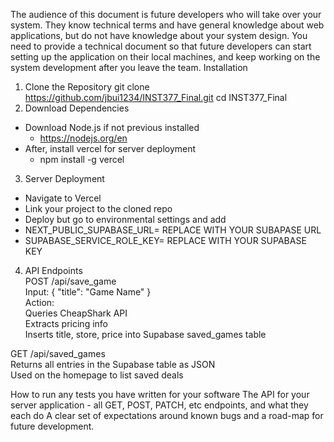 The audience of this document is future developers who will take over your system.
They know technical terms and have general knowledge about web applications, but do not have knowledge about your system design.
You need to provide a technical document so that future developers can start setting up the application on their local machines, and keep working on the system development after you leave the team.
Installation
1. Clone the Repository
git clone https://github.com/jbui1234/INST377_Final.git
cd INST377_Final
2. Download Dependencies
 - Download Node.js if not previous installed
   - https://nodejs.org/en
  - After, install vercel for server deployment
    - npm install -g vercel
3. Server Deployment
  - Navigate to Vercel
  - Link your project to the cloned repo
  - Deploy but go to environmental settings and add
  - NEXT_PUBLIC_SUPABASE_URL= REPLACE WITH YOUR SUBAPASE URL
  - SUPABASE_SERVICE_ROLE_KEY= REPLACE WITH YOUR SUPABASE KEY
4. API Endpoints  
POST /api/save_game  
Input: { "title": "Game Name" }  
Action:  
Queries CheapShark API  
Extracts pricing info  
Inserts title, store, price into Supabase saved_games table
  
 GET /api/saved_games  
 Returns all entries in the Supabase table as JSON  
 Used on the homepage to list saved deals  

How to run any tests you have written for your software
The API for your server application - all GET, POST, PATCH, etc endpoints, and what they each do
A clear set of expectations around known bugs and a road-map for future development.
